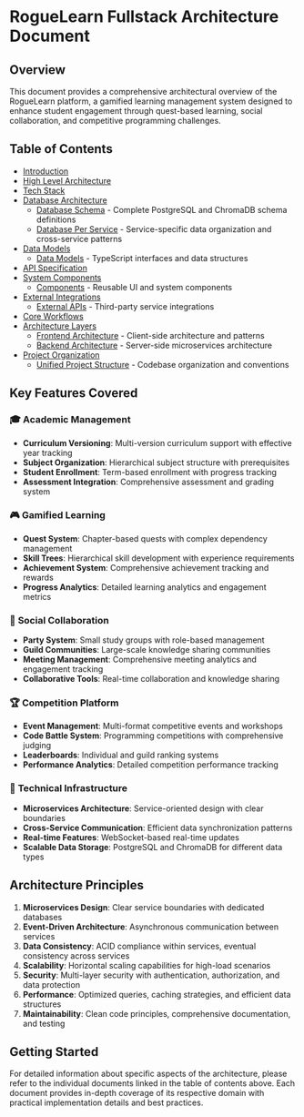 # RogueLearn Fullstack Architecture Document

## Overview

This document provides a comprehensive architectural overview of the RogueLearn platform, a gamified learning management system designed to enhance student engagement through quest-based learning, social collaboration, and competitive programming challenges.

## Table of Contents

- [Introduction](#introduction)
- [High Level Architecture](#high-level-architecture)
- [Tech Stack](#tech-stack)
- [Database Architecture](#database-architecture)
  - [Database Schema](./database-schema.md) - Complete PostgreSQL and ChromaDB schema definitions
  - [Database Per Service](./database-per-service.md) - Service-specific data organization and cross-service patterns
- [Data Models](#data-models)
  - [Data Models](./data-models.md) - TypeScript interfaces and data structures
- [API Specification](#api-specification)
- [System Components](#system-components)
  - [Components](./components.md) - Reusable UI and system components
- [External Integrations](#external-integrations)
  - [External APIs](./external-apis.md) - Third-party service integrations
- [Core Workflows](#core-workflows)
- [Architecture Layers](#architecture-layers)
  - [Frontend Architecture](./frontend-architecture.md) - Client-side architecture and patterns
  - [Backend Architecture](./backend-architecture.md) - Server-side microservices architecture
- [Project Organization](#project-organization)
  - [Unified Project Structure](./unified-project-structure.md) - Codebase organization and conventions

## Key Features Covered

### 🎓 **Academic Management**
- **Curriculum Versioning**: Multi-version curriculum support with effective year tracking
- **Subject Organization**: Hierarchical subject structure with prerequisites
- **Student Enrollment**: Term-based enrollment with progress tracking
- **Assessment Integration**: Comprehensive assessment and grading system

### 🎮 **Gamified Learning**
- **Quest System**: Chapter-based quests with complex dependency management
- **Skill Trees**: Hierarchical skill development with experience requirements
- **Achievement System**: Comprehensive achievement tracking and rewards
- **Progress Analytics**: Detailed learning analytics and engagement metrics

### 👥 **Social Collaboration**
- **Party System**: Small study groups with role-based management
- **Guild Communities**: Large-scale knowledge sharing communities
- **Meeting Management**: Comprehensive meeting analytics and engagement tracking
- **Collaborative Tools**: Real-time collaboration and knowledge sharing

### 🏆 **Competition Platform**
- **Event Management**: Multi-format competitive events and workshops
- **Code Battle System**: Programming competitions with comprehensive judging
- **Leaderboards**: Individual and guild ranking systems
- **Performance Analytics**: Detailed competition performance tracking

### 🔧 **Technical Infrastructure**
- **Microservices Architecture**: Service-oriented design with clear boundaries
- **Cross-Service Communication**: Efficient data synchronization patterns
- **Real-time Features**: WebSocket-based real-time updates
- **Scalable Data Storage**: PostgreSQL and ChromaDB for different data types

## Architecture Principles

1. **Microservices Design**: Clear service boundaries with dedicated databases
2. **Event-Driven Architecture**: Asynchronous communication between services
3. **Data Consistency**: ACID compliance within services, eventual consistency across services
4. **Scalability**: Horizontal scaling capabilities for high-load scenarios
5. **Security**: Multi-layer security with authentication, authorization, and data protection
6. **Performance**: Optimized queries, caching strategies, and efficient data structures
7. **Maintainability**: Clean code principles, comprehensive documentation, and testing

## Getting Started

For detailed information about specific aspects of the architecture, please refer to the individual documents linked in the table of contents above. Each document provides in-depth coverage of its respective domain with practical implementation details and best practices.
